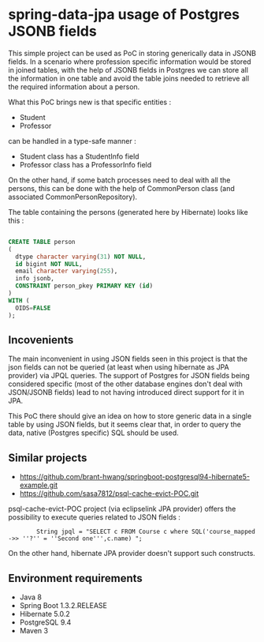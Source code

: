 spring-data-jpa usage of Postgres JSONB fields
===============================================================

This simple project can be used as PoC in storing generically data in JSONB fields.
In a scenario where profession specific information would be stored in joined tables, with the help of JSONB fields 
in Postgres we can store all the information in one table and avoid the table joins needed to retrieve all the
required information about a person.

What this PoC brings new is that specific entities :

- Student
- Professor 

can be handled in a type-safe manner :

- Student class has a StudentInfo field
- Professor class has a ProfessorInfo field

On the other hand, if some batch processes need to deal with all the persons, this can be done with the help of
CommonPerson class (and associated CommonPersonRepository).


The table containing the persons (generated here by Hibernate) looks like this :

```sql

CREATE TABLE person
(
  dtype character varying(31) NOT NULL,
  id bigint NOT NULL,
  email character varying(255),
  info jsonb,
  CONSTRAINT person_pkey PRIMARY KEY (id)
)
WITH (
  OIDS=FALSE
);
```


## Incovenients
 
The main inconvenient in using JSON fields seen in this project is that the json fields can not be queried
(at least when using hibernate as JPA provider) via JPQL queries.
The support of Postgres for JSON fields being considered specific (most of the other database engines don't deal
with JSON/JSONB fields) lead to not having introduced direct support for it in JPA.

This PoC there should give an idea on how to store generic data in a single table by using JSON fields, 
but it seems clear that, in order to query the data, native (Postgres specific) SQL should be used.



## Similar projects 

- https://github.com/brant-hwang/springboot-postgresql94-hibernate5-example.git
- https://github.com/sasa7812/psql-cache-evict-POC.git     

psql-cache-evict-POC project (via eclipselink JPA provider) offers the possibility to execute queries
related to JSON fields :

```
        String jpql = "SELECT c FROM Course c where SQL('course_mapped ->> ''?'' = ''Second one''',c.name) ";
```

On the other hand, hibernate JPA provider doesn't support such constructs.


## Environment requirements
- Java 8
- Spring Boot 1.3.2.RELEASE
- Hibernate 5.0.2
- PostgreSQL 9.4
- Maven 3